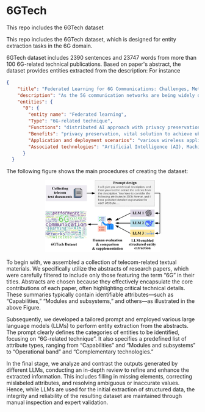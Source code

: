 # 6GTech
This repo includes the 6GTech dataset


This repo includes the 6GTech dataset, which is designed for entity extraction tasks in the 6G domain. 

6GTech dataset includes 2390 sentences and 23747 words from more than 100 6G-related technical publications.
Based on paper's abstract, the dataset provides entities extracted from the description:
For instance

```json
{
    "title": "Federated Learning for 6G Communications: Challenges, Methods, and Future Directions",
    "description": "As the 5G communication networks are being widely deployed worldwide, both industry and academia have started to move beyond 5G and explore 6G communications. It is generally believed that 6G will be established on ubiquitous Artificial Intelligence (AI) to achieve data-driven Machine Learning (ML) solutions in heterogeneous and massive-scale networks. However, traditional ML techniques require centralized data collection and processing by a central server, which is becoming a bottleneck of large-scale implementation in daily life due to significantly increasing privacy concerns. Federated learning, as an emerging distributed AI approach with privacy preservation nature, is particularly attractive for various wireless applications, especially being treated as one of the vital solutions to achieve ubiquitous AI in 6G. In this article, we first introduce the integration of 6G and federated learning and provide potential federated learning applications for 6G. We then describe key technical challenges, the corresponding federated learning methods, and open problems for future research on federated learning in the context of 6G communications.",
    "entities": {
      "0": {
        "entity name": "Federated learning",
        "Type": "6G-related technique",
        "Functions": "distributed AI approach with privacy preservation nature",
        "Benefits": "privacy preservation, vital solution to achieve ubiquitous AI in 6G",
        "Application and deployment scenarios": "various wireless applications",
        "Associated technologies": "Artificial Intelligence (AI), Machine Learning (ML)"} 
      }
  }
```

The following figure shows the main procedures of creating the dataset:

<p align="center">
<img src=Asset/fig-dataset2.jpg width=60%  />
</p>

To begin with, we assembled a collection of telecom-related textual materials. We specifically utilize the abstracts of research papers, which were carefully filtered to include only those featuring the term “6G” in their titles.
Abstracts are chosen because they effectively encapsulate the core contributions of each paper, often highlighting critical technical details. These summaries typically contain identifiable attributes—such as “Capabilities,” “Modules and subsystems,” and others—as illustrated in the above Figure.

Subsequently, we developed a tailored prompt and employed various large language models (LLMs) to perform entity extraction from the abstracts. The prompt clearly defines the categories of entities to be identified, focusing on “6G-related technique”. It also specifies a predefined list of attribute types, ranging from “Capabilities” and “Modules and subsystems” to “Operational band” and “Complementary technologies.”

In the final stage, we analyze and contrast the outputs generated by different LLMs, conducting an in-depth review to refine and enhance the extracted information. This includes filling in missing elements, correcting mislabeled attributes, and resolving ambiguous or inaccurate values.
Hence, while LLMs are used for the initial extraction of structured data, the integrity and reliability of the resulting dataset are maintained through manual inspection and expert validation.






